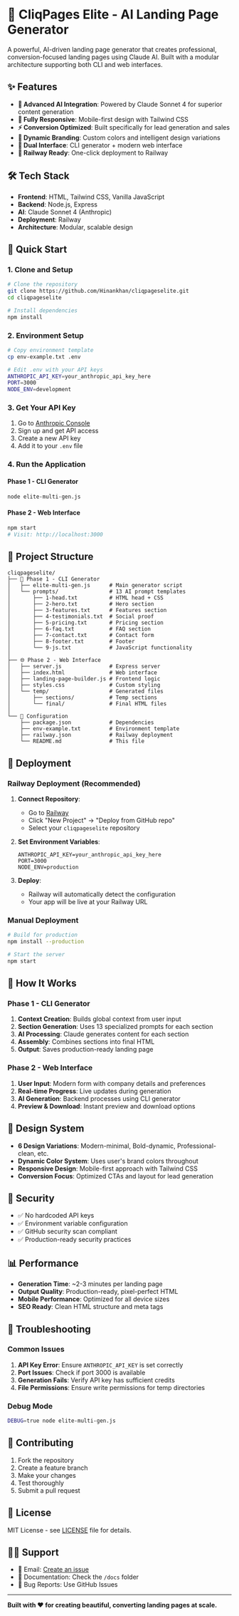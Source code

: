 # 🚀 CliqPages Elite - AI Landing Page Generator

A powerful, AI-driven landing page generator that creates professional, conversion-focused landing pages using Claude AI. Built with a modular architecture supporting both CLI and web interfaces.

## ✨ Features

- **🤖 Advanced AI Integration**: Powered by Claude Sonnet 4 for superior content generation
- **📱 Fully Responsive**: Mobile-first design with Tailwind CSS
- **⚡ Conversion Optimized**: Built specifically for lead generation and sales
- **🎨 Dynamic Branding**: Custom colors and intelligent design variations
- **🔧 Dual Interface**: CLI generator + modern web interface
- **🚀 Railway Ready**: One-click deployment to Railway

## 🛠️ Tech Stack

- **Frontend**: HTML, Tailwind CSS, Vanilla JavaScript
- **Backend**: Node.js, Express
- **AI**: Claude Sonnet 4 (Anthropic)
- **Deployment**: Railway
- **Architecture**: Modular, scalable design

## 🚀 Quick Start

### 1. Clone and Setup

```bash
# Clone the repository
git clone https://github.com/Hinankhan/cliqpageselite.git
cd cliqpageselite

# Install dependencies
npm install
```

### 2. Environment Setup

```bash
# Copy environment template
cp env-example.txt .env

# Edit .env with your API keys
ANTHROPIC_API_KEY=your_anthropic_api_key_here
PORT=3000
NODE_ENV=development
```

### 3. Get Your API Key

1. Go to [Anthropic Console](https://console.anthropic.com/)
2. Sign up and get API access
3. Create a new API key
4. Add it to your `.env` file

### 4. Run the Application

#### Phase 1 - CLI Generator
```bash
node elite-multi-gen.js
```

#### Phase 2 - Web Interface
```bash
npm start
# Visit: http://localhost:3000
```

## 📁 Project Structure

```
cliqpageselite/
├── 🎯 Phase 1 - CLI Generator
│   ├── elite-multi-gen.js      # Main generator script
│   └── prompts/                # 13 AI prompt templates
│       ├── 1-head.txt          # HTML head + CSS
│       ├── 2-hero.txt          # Hero section
│       ├── 3-features.txt      # Features section
│       ├── 4-testimonials.txt  # Social proof
│       ├── 5-pricing.txt       # Pricing section
│       ├── 6-faq.txt           # FAQ section
│       ├── 7-contact.txt       # Contact form
│       ├── 8-footer.txt        # Footer
│       └── 9-js.txt            # JavaScript functionality
│
├── 🌐 Phase 2 - Web Interface
│   ├── server.js               # Express server
│   ├── index.html              # Web interface
│   ├── landing-page-builder.js # Frontend logic
│   ├── styles.css              # Custom styling
│   └── temp/                   # Generated files
│       ├── sections/           # Temp sections
│       └── final/              # Final HTML files
│
└── 🔧 Configuration
    ├── package.json            # Dependencies
    ├── env-example.txt         # Environment template
    ├── railway.json            # Railway deployment
    └── README.md               # This file
```

## 🚀 Deployment

### Railway Deployment (Recommended)

1. **Connect Repository**:
   - Go to [Railway](https://railway.app)
   - Click "New Project" → "Deploy from GitHub repo"
   - Select your `cliqpageselite` repository

2. **Set Environment Variables**:
   ```
   ANTHROPIC_API_KEY=your_anthropic_api_key_here
   PORT=3000
   NODE_ENV=production
   ```

3. **Deploy**:
   - Railway will automatically detect the configuration
   - Your app will be live at your Railway URL

### Manual Deployment

```bash
# Build for production
npm install --production

# Start the server
npm start
```

## 🎯 How It Works

### Phase 1 - CLI Generator
1. **Context Creation**: Builds global context from user input
2. **Section Generation**: Uses 13 specialized prompts for each section
3. **AI Processing**: Claude generates content for each section
4. **Assembly**: Combines sections into final HTML
5. **Output**: Saves production-ready landing page

### Phase 2 - Web Interface
1. **User Input**: Modern form with company details and preferences
2. **Real-time Progress**: Live updates during generation
3. **AI Generation**: Backend processes using CLI generator
4. **Preview & Download**: Instant preview and download options

## 🎨 Design System

- **6 Design Variations**: Modern-minimal, Bold-dynamic, Professional-clean, etc.
- **Dynamic Color System**: Uses user's brand colors throughout
- **Responsive Design**: Mobile-first approach with Tailwind CSS
- **Conversion Focus**: Optimized CTAs and layout for lead generation

## 🔐 Security

- ✅ No hardcoded API keys
- ✅ Environment variable configuration
- ✅ GitHub security scan compliant
- ✅ Production-ready security practices

## 📊 Performance

- **Generation Time**: ~2-3 minutes per landing page
- **Output Quality**: Production-ready, pixel-perfect HTML
- **Mobile Performance**: Optimized for all device sizes
- **SEO Ready**: Clean HTML structure and meta tags

## 🐛 Troubleshooting

### Common Issues

1. **API Key Error**: Ensure `ANTHROPIC_API_KEY` is set correctly
2. **Port Issues**: Check if port 3000 is available
3. **Generation Fails**: Verify API key has sufficient credits
4. **File Permissions**: Ensure write permissions for temp directories

### Debug Mode

```bash
DEBUG=true node elite-multi-gen.js
```

## 🤝 Contributing

1. Fork the repository
2. Create a feature branch
3. Make your changes
4. Test thoroughly
5. Submit a pull request

## 📄 License

MIT License - see [LICENSE](LICENSE) file for details.

## 🙋‍♂️ Support

- 📧 Email: [Create an issue](https://github.com/Hinankhan/cliqpageselite/issues)
- 📖 Documentation: Check the `/docs` folder
- 🐛 Bug Reports: Use GitHub Issues

---

**Built with ❤️ for creating beautiful, converting landing pages at scale.** 